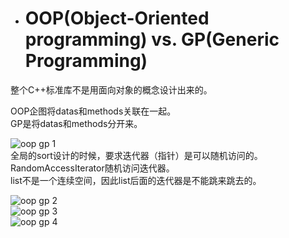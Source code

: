 - # OOP(Object-Oriented programming) vs. GP(Generic Programming)
整个C++标准库不是用面向对象的概念设计出来的。  

OOP企图将datas和methods关联在一起。  
GP是将datas和methods分开来。  

![oop gp 1](https://github.com/havenow/my-C-plus-plus/blob/master/STL%E6%A0%87%E5%87%86%E5%BA%93%E4%B8%8E%E6%B3%9B%E5%9E%8B%E7%BC%96%E7%A8%8B/images/oop%20gp%201.png)  
全局的sort设计的时候，要求迭代器（指针）是可以随机访问的。  
RandomAccessIterator随机访问迭代器。  
list不是一个连续空间，因此list后面的迭代器是不能跳来跳去的。  

![oop gp 2](https://github.com/havenow/my-C-plus-plus/blob/master/STL%E6%A0%87%E5%87%86%E5%BA%93%E4%B8%8E%E6%B3%9B%E5%9E%8B%E7%BC%96%E7%A8%8B/images/oop%20gp%202.png)  
![oop gp 3](https://github.com/havenow/my-C-plus-plus/blob/master/STL%E6%A0%87%E5%87%86%E5%BA%93%E4%B8%8E%E6%B3%9B%E5%9E%8B%E7%BC%96%E7%A8%8B/images/oop%20gp%203.png)  
![oop gp 4](https://github.com/havenow/my-C-plus-plus/blob/master/STL%E6%A0%87%E5%87%86%E5%BA%93%E4%B8%8E%E6%B3%9B%E5%9E%8B%E7%BC%96%E7%A8%8B/images/oop%20gp%204.png)  
